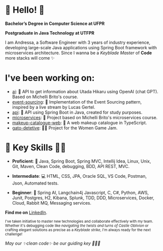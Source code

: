# 💜 Hello! 💜

**Bachelor’s Degree in Computer Science at UFPR**

**Postgraduate in Java Technology at UTFPR**

I am Andressa, a Software Engineer with 3 years of industry experience, developing large-scale Java applications using Spring Boot framework with microservices architecture. Since I wanna be a *Keyblade Master* of **Code** more stacks will come ✨

# I've been working on:

- [ai](https://github.com/andressa-steffens/ai): 🤖 API to get information about Utada Hikaru using OpenAI (chat GPT). Based on Michelli Brito's course.
- [event-sourcing](https://github.com/andressa-steffens/event-sourcing): 🎉 Implementation of the Event Sourcing pattern, inspired by a live stream by Lucas Gertel.
- [api](https://github.com/andressa-steffens/api): 🔧 API using Spring Boot in Java, created for study purposes.
- [microservices](https://github.com/andressa-steffens/microservices): 🌟 Project based on Michelli Brito's microservices course.
- [makeup-catalogue-web](https://github.com/andressa-steffens/makeup-catalogue-web): 💄 A web makeup catalogue in TypeScript.
- [gato-detetive](https://github.com/andressa-steffens/gato-detetive): 🕵️‍♂️ Project for the Women Game Jam.

# 🔧 **Key Skills** 🔧🔑

- **Proficient**: 🚀 Java, Spring Boot, Spring MVC, Intellij Idea, Linux, Unix, Git, Maven, Clean Code, debugging, BDD, API REST, MVC.
  
- **Intermediate**: 💻 HTML, CSS, JPA, Oracle SQL, VS Code, Postman, Json, Automated tests.
  
- **Beginner**: 🌱 Spring AI, Langchain4j Javascript, C, C#, Python, AWS, Junit, Postgres, H2, Kibana, Splunk, TDD, DDD, Microservices, Docker, Cloud, Rabbit MQ, Messaging services.

**Find me on** [LinkedIn](https://www.linkedin.com/in/andressa-steffens/).

<small>I've taken initiative to master new technologies and collaborate effectively with my team. Whether it's debugging code like *navigating the twists and turns of Castle Oblivion* or crafting elegant solutions as precise as a *Keyblade strike*, I'm always ready for the next challenge!</small>

*May our ✨clean code✨ be our guiding key 🔑🌌✨*

<!--
**steffens-andressa/steffens-andressa** is a ✨ _special_ ✨ repository because its `README.md` (this file) appears on your GitHub profile.

Here are some ideas to get you started:

- 🔭 I’m currently working on ...
- 🌱 I’m currently learning ...
- 👯 I’m looking to collaborate on ...
- 🤔 I’m looking for help with ...
- 💬 Ask me about ...
- 📫 How to reach me: ...
- 😄 Pronouns: ...
- ⚡ Fun fact: ...
-->
